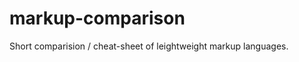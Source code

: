 markup-comparison
=================

Short comparision / cheat-sheet of leightweight markup languages.
